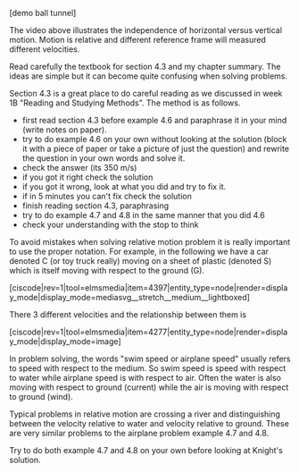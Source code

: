 
[demo ball tunnel]

The video above illustrates the independence of horizontal versus vertical motion.  Motion is relative and different reference frame will measured different velocities.

Read carefully the textbook for section 4.3 and my chapter summary. The ideas are simple but it can become quite confusing when solving problems.

Section 4.3 is a great place to do careful reading as we discussed in week 1B "Reading and Studying Methods". The method is as follows. 


* first read section 4.3 before example 4.6 and paraphrase it in your mind (write notes on paper). 
* try to do example 4.6 on your own without looking at the solution (block it with a piece of paper or take a picture of just the question) and rewrite the question in your own words and solve it.  
* check the answer (its 350 m/s)
* if you got it right check the solution
* if you got it wrong, look at what you did and try to fix it.
* if in 5 minutes you can't fix check the solution
* finish reading section 4.3, paraphrasing
* try to do example 4.7 and 4.8 in the same manner that you did 4.6
* check your understanding with the stop to think  

To avoid mistakes when solving relative motion problem it is really important to use the proper notation. For example, in the following we have a car denoted C (or toy truck really) moving on a sheet of plastic (denoted S) which is itself moving with respect to the ground (G). 

[ciscode|rev=1|tool=elmsmedia|item=4397|entity_type=node|render=display_mode|display_mode=mediasvg__stretch__medium__lightboxed]

There 3 different velocities and the relationship between them is

[ciscode|rev=1|tool=elmsmedia|item=4277|entity_type=node|render=display_mode|display_mode=image]

<lrndesign-sidenote label="Instructor Note" icon="bookmark" bg-color="#c2e5f2">
In problem solving, the words "swim speed or airplane speed"  usually refers to speed with respect to the medium. So swim speed is speed with respect to water while airplane speed is with respect to air. Often the water is also moving with respect to ground (current) while the air is moving with respect to ground (wind). 
</lrndesign-sidenote>

Typical problems in relative motion are crossing a river and distinguishing between the velocity relative to water and velocity relative to ground. These are very similar problems to the airplane problem example 4.7 and 4.8. 

Try to do both example 4.7 and 4.8 on your own before looking at Knight's solution. 

